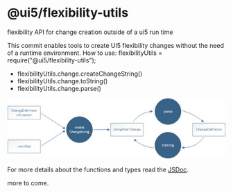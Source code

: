 # @ui5/flexibility-utils

flexibility API for change creation outside of a ui5 run time

This commit enables tools to create UI5 flexibility changes without the
need of a runtime environment.
How to use:
flexibilityUtils = require("@ui5/flexibility-utils");
- flexibilityUtils.change.createChangeString()
- flexibilityUtils.change.toString()
- flexibilityUtils.change.parse()

![Data Flow](./dataflow.jpg)

For more details about the functions and types read the [JSDoc](jsdoc/index.html).

more to come.

